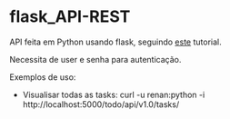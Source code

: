 # flask_API-REST

API feita em Python usando flask, seguindo [este](https://blog.miguelgrinberg.com/post/designing-a-restful-api-with-python-and-flask) tutorial.

Necessita de user e senha para autenticação.

Exemplos de uso:

- Visualisar todas as tasks:
curl -u renan:python -i http://localhost:5000/todo/api/v1.0/tasks/
